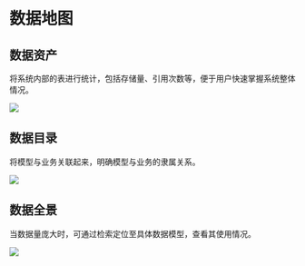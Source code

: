 # 数据地图

## 数据资产

将系统内部的表进行统计，包括存储量、引用次数等，便于用户快速掌握系统整体情况。

![](https://terminus-paas.oss-cn-hangzhou.aliyuncs.com/paas-doc/2021/08/05/2bf15821-ba7f-40c0-9250-6d470a2e33cf.png)

## 数据目录

将模型与业务关联起来，明确模型与业务的隶属关系。

![](https://terminus-paas.oss-cn-hangzhou.aliyuncs.com/paas-doc/2021/08/05/ec095c65-5a7b-41f7-bebb-3fc3542d101f.png)

## 数据全景

当数据量庞大时，可通过检索定位至具体数据模型，查看其使用情况。

![](https://terminus-paas.oss-cn-hangzhou.aliyuncs.com/paas-doc/2021/08/20/5c8b866f-2ed5-4acf-83d7-be32847ec477.png)


